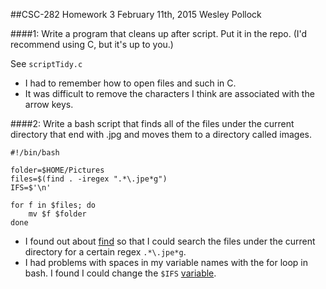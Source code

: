 ##CSC-282 Homework 3
February 11th, 2015
Wesley Pollock

####1: Write a program that cleans up after script. Put it in the repo. 
(I'd recommend using C, but it's up to you.)

See `scriptTidy.c`

* I had to remember how to open files and such in C.
* It was difficult to remove the characters I think are associated with the
arrow keys.

####2: Write a bash script that finds all of the files under the current directory that end with .jpg and moves them to a directory called images.


```
#!/bin/bash

folder=$HOME/Pictures
files=$(find . -iregex ".*\.jpe*g")
IFS=$'\n'

for f in $files; do
    mv $f $folder
done
```

* I found out about [find](http://unixhelp.ed.ac.uk/CGI/man-cgi?find) so that I could search the files under the
 current directory for a certain regex `.*\.jpe*g`.
* I had problems with spaces in my variable names with the for loop in
 bash. I found I could change the `$IFS` [variable](http://www.cyberciti.biz/tips/handling-filenames-with-spaces-in-bash.html).

